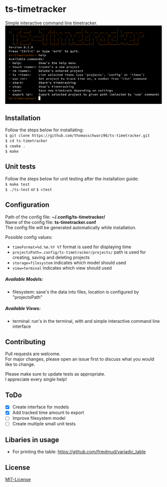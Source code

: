 # ts-timetracker
Simple interactive command line timetracker.  
![TS-Timetracker Screenshot](timetracker.png)  

## Installation
Follow the steps below for installating:  
`$ git clone https://github.com/thomasschwarz96/ts-timetracker.git`  
`$ cd ts-timetracker`  
`$ cmake .`  
`$ make`  

## Unit tests
Follow the steps below for unit testing after the installation guide:  
`$ make test`  
`$ ./ts-test` or `$ ctest`  

## Configuration
Path of the config file: **~/.config/ts-timetracker/**  
Name of the config file: **ts-timetracker.conf**  
The config file will be generated automatically while installation.  

Possible config values:  
- `timeFormat=%d.%m.%Y %T` format is used for displaying time
- `projectsPath=.config/ts-timetracker/projects/` path is used for creating, saving and deleting projects
- `storage=filesystem` indicates which model should used
- `view=terminal` indicates which view should used

##### Available Models:
- filesystem: save's the data into files, location is configured by "projectsPath"

##### Available Views:
- terminal: run's in the terminal, with and simple interactive command line interface

## Contributing
Pull requests are welcome.  
For major changes, please open an issue first to discuss what you would like to change.  

Please make sure to update tests as appropriate.  
I appreciate every single help!

## ToDo
- [x] Create interface for models
- [x] Add tracked time amount to export
- [ ] Improve filesystem model
- [ ] Create multiple small unit tests

## Libaries in usage
- For printing the table: https://github.com/friedmud/variadic_table

## License
[MIT-License](https://choosealicense.com/licenses/mit/)
